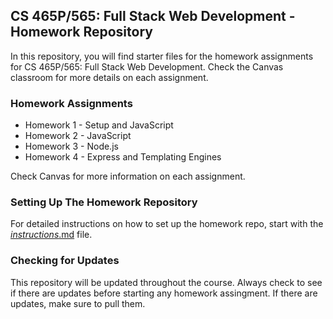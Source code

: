 ## CS 465P/565: Full Stack Web Development - Homework Repository

In this repository, you will find starter files for the homework assignments for CS 465P/565: Full Stack Web Development. Check the Canvas classroom for more details on each assignment.

### Homework Assignments

- Homework 1 - Setup and JavaScript
- Homework 2 - JavaScript
- Homework 3 - Node.js
- Homework 4 - Express and Templating Engines

Check Canvas for more information on each assignment.

### Setting Up The Homework Repository

For detailed instructions on how to set up the homework repo, start with the [_instructions_.md](https://github.com/caterinasworld/fullstack-homework/blob/main/hw1/_instructions.md) file.

### Checking for Updates

This repository will be updated throughout the course. Always check to see if there are updates before starting any homework assingment. If there are updates, make sure to pull them.
